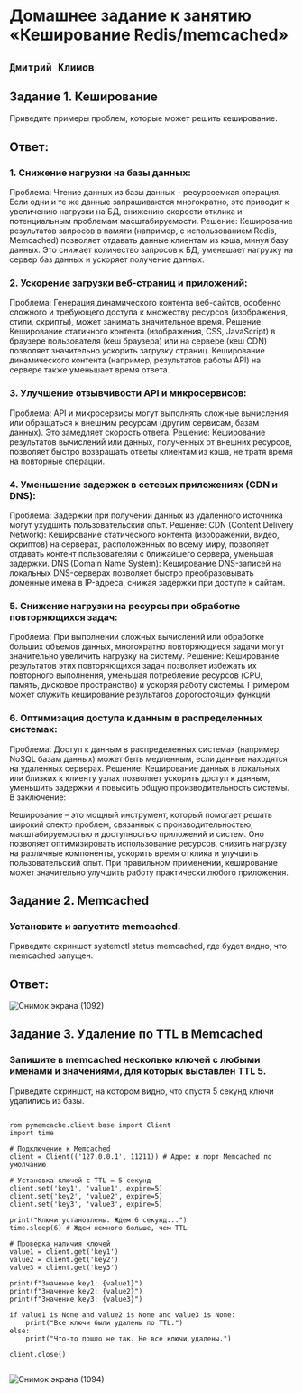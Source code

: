 # Домашнее задание к занятию «Кеширование Redis/memcached»
## ` Дмитрий Климов `

## Задание 1. Кеширование

Приведите примеры проблем, которые может решить кеширование.

## Ответ: 

### 1. Снижение нагрузки на базы данных:

Проблема: Чтение данных из базы данных - ресурсоемкая операция. Если одни и те же данные запрашиваются многократно, это приводит к увеличению нагрузки на БД, снижению скорости отклика и потенциальным проблемам масштабируемости.
Решение: Кеширование результатов запросов в памяти (например, с использованием Redis, Memcached) позволяет отдавать данные клиентам из кэша, минуя базу данных. Это снижает количество запросов к БД, уменьшает нагрузку на сервер баз данных и ускоряет получение данных.

### 2. Ускорение загрузки веб-страниц и приложений:

Проблема: Генерация динамического контента веб-сайтов, особенно сложного и требующего доступа к множеству ресурсов (изображения, стили, скрипты), может занимать значительное время.
Решение: Кеширование статичного контента (изображения, CSS, JavaScript) в браузере пользователя (кеш браузера) или на сервере (кеш CDN) позволяет значительно ускорить загрузку страниц. Кеширование динамического контента (например, результатов работы API) на сервере также уменьшает время ответа.

### 3. Улучшение отзывчивости API и микросервисов:

Проблема: API и микросервисы могут выполнять сложные вычисления или обращаться к внешним ресурсам (другим сервисам, базам данных). Это замедляет скорость ответа.
Решение: Кеширование результатов вычислений или данных, полученных от внешних ресурсов, позволяет быстро возвращать ответы клиентам из кэша, не тратя время на повторные операции.

### 4. Уменьшение задержек в сетевых приложениях (CDN и DNS):

Проблема: Задержки при получении данных из удаленного источника могут ухудшить пользовательский опыт.
Решение:
CDN (Content Delivery Network): Кеширование статического контента (изображений, видео, скриптов) на серверах, расположенных по всему миру, позволяет отдавать контент пользователям с ближайшего сервера, уменьшая задержки.
DNS (Domain Name System): Кеширование DNS-записей на локальных DNS-серверах позволяет быстро преобразовывать доменные имена в IP-адреса, снижая задержки при доступе к сайтам.

### 5. Снижение нагрузки на ресурсы при обработке повторяющихся задач:

Проблема: При выполнении сложных вычислений или обработке больших объемов данных, многократно повторяющиеся задачи могут значительно увеличить нагрузку на систему.
Решение: Кеширование результатов этих повторяющихся задач позволяет избежать их повторного выполнения, уменьшая потребление ресурсов (CPU, память, дисковое пространство) и ускоряя работу системы. Примером может служить кеширование результатов дорогостоящих функций.

### 6. Оптимизация доступа к данным в распределенных системах:

Проблема: Доступ к данным в распределенных системах (например, NoSQL базам данных) может быть медленным, если данные находятся на удаленных серверах.
Решение: Кеширование данных в локальных или близких к клиенту узлах позволяет ускорить доступ к данным, уменьшить задержки и повысить общую производительность системы.
В заключение:

Кеширование – это мощный инструмент, который помогает решать широкий спектр проблем, связанных с производительностью, масштабируемостью и доступностью приложений и систем. Оно позволяет оптимизировать использование ресурсов, снизить нагрузку на различные компоненты, ускорить время отклика и улучшить пользовательский опыт. При правильном применении, кеширование может значительно улучшить работу практически любого приложения.

## Задание 2. Memcached

### Установите и запустите memcached.

Приведите скриншот systemctl status memcached, где будет видно, что memcached запущен.

## Ответ:

![Снимок экрана (1092)](https://github.com/user-attachments/assets/50cfcec7-eab5-4b28-94d5-b0b89b280265)

## Задание 3. Удаление по TTL в Memcached

### Запишите в memcached несколько ключей с любыми именами и значениями, для которых выставлен TTL 5.

Приведите скриншот, на котором видно, что спустя 5 секунд ключи удалились из базы.

```

rom pymemcache.client.base import Client
import time

# Подключение к Memcached
client = Client(('127.0.0.1', 11211)) # Адрес и порт Memcached по умолчанию

# Установка ключей с TTL = 5 секунд
client.set('key1', 'value1', expire=5)
client.set('key2', 'value2', expire=5)
client.set('key3', 'value3', expire=5)

print("Ключи установлены. Ждем 6 секунд...")
time.sleep(6) # Ждем немного больше, чем TTL

# Проверка наличия ключей
value1 = client.get('key1')
value2 = client.get('key2')
value3 = client.get('key3')

print(f"Значение key1: {value1}")
print(f"Значение key2: {value2}")
print(f"Значение key3: {value3}")

if value1 is None and value2 is None and value3 is None:
    print("Все ключи были удалены по TTL.")
else:
    print("Что-то пошло не так. Не все ключи удалены.")

client.close()


```

![Снимок экрана (1094)](https://github.com/user-attachments/assets/49184065-8c91-42ae-bca6-2e6c48de934b)

